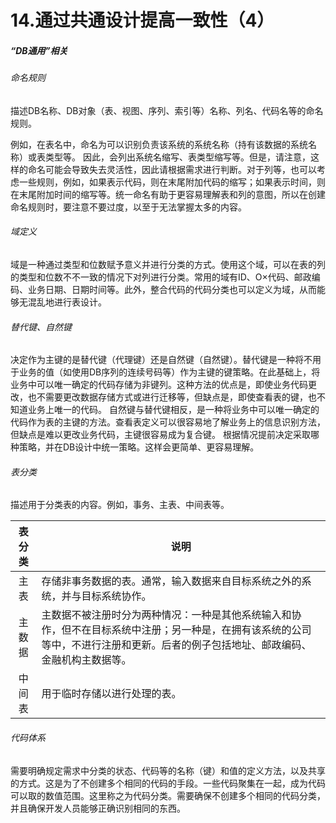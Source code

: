 # 14.通过共通设计提高一致性（4）

##### “DB通用”相关 

###### 命名规则 

描述DB名称、DB对象（表、视图、序列、索引等）名称、列名、代码名等的命名规则。

例如，在表名中，命名为可以识别负责该系统的系统名称（持有该数据的系统名称）或表类型等。 因此，会列出系统名缩写、表类型缩写等。但是，请注意，这样的命名可能会导致失去灵活性，因此请根据需求进行判断。对于列等，也可以考虑一些规则，例如，如果表示代码，则在末尾附加代码的缩写；如果表示时间，则在末尾附加时间的缩写等。统一命名有助于更容易理解表和列的意图，所以在创建命名规则时，要注意不要过度，以至于无法掌握太多的内容。



###### 域定义 

域是一种通过类型和位数赋予意义并进行分类的方式。使用这个域，可以在表的列的类型和位数不不一致的情况下对列进行分类。常用的域有ID、O×代码、邮政编码、业务日期、日期时间等。此外，整合代码的代码分类也可以定义为域，从而能够无混乱地进行表设计。 

###### 替代键、自然键 

决定作为主键的是替代键（代理键）还是自然键（自然键）。替代键是一种将不用于业务的值（如使用DB序列的连续号码等）作为主键的键策略。在此基础上，将业务中可以唯一确定的代码存储为非键列。这种方法的优点是，即使业务代码更改，也不需要更改数据存储方式或进行迁移等，但缺点是，即使查看表的键，也不知道业务上唯一的代码。 自然键与替代键相反，是一种将业务中可以唯一确定的代码作为表的主键的方法。查看表定义可以很容易地了解业务上的信息识别方法，但缺点是难以更改业务代码，主键很容易成为复合键。 根据情况提前决定采取哪种策略，并在DB设计中统一策略。这样会更简单、更容易理解。

###### 表分类 

描述用于分类表的内容。例如，事务、主表、中间表等。

| 表分类 | 说明                                                         |
| :----: | ------------------------------------------------------------ |
|  主表  | 存储非事务数据的表。通常，输入数据来自目标系统之外的系统，并与目标系统协作。 |
| 主数据 | 主数据不被注册时分为两种情况：一种是其他系统输入和协作，但不在目标系统中注册；另一种是，在拥有该系统的公司等中，不进行注册和更新。后者的例子包括地址、邮政编码、金融机构主数据等。 |
| 中间表 | 用于临时存储以进行处理的表。                                 |



###### 代码体系 

需要明确规定需求中分类的状态、代码等的名称（键）和值的定义方法，以及共享的方式。这是为了不创建多个相同的代码的手段。一些代码聚集在一起，成为代码可以取的数值范围。这里称之为代码分类。需要确保不创建多个相同的代码分类，并且确保开发人员能够正确识别相同的东西。